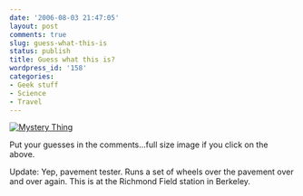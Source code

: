```yaml
---
date: '2006-08-03 21:47:05'
layout: post
comments: true
slug: guess-what-this-is
status: publish
title: Guess what this is?
wordpress_id: '158'
categories:
- Geek stuff
- Science
- Travel
---
```



[
![Mystery Thing](http://www.phfactor.net/wp-pics/IMG_0211.jpg)
](http://www.phfactor.net/wp-pics/full-size-img-211.jpg)

Put your guesses in the comments...full size image if you click on the above.

Update: Yep, pavement tester. Runs a set of wheels over the pavement over and over again. This is at the Richmond Field station in Berkeley.
